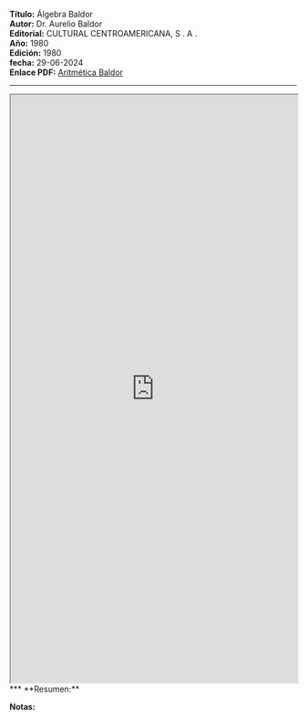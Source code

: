**Título:** Álgebra Baldor <br>
**Autor:** Dr. Aurelio Baldor<br>
**Editorial:** CULTURAL CENTROAMERICANA, S . A .<br>
**Año:** 1980<br>
**Edición:** 1980<br>
**fecha:** 29-06-2024<br>
**Enlace PDF:** [Aritmética Baldor](https://drive.google.com/file/d/1B0NF1SAkHa2wG9hIK93cq-Ahwfc3Ro-z/view?usp=sharing)
***
<iframe src="https://drive.google.com/file/d/1B0NF1SAkHa2wG9hIK93cq-Ahwfc3Ro-z/preview?usp=sharing" width="100%" height="1030"></iframe>
***  
**Resumen:**

**Notas:**

